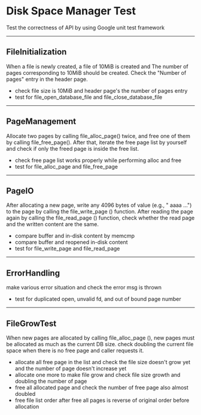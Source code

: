 # Disk Space Manager Test

Test the correctness of API by using Google unit test framework

---
## FileInitialization
When a file is newly created, a file of 10MiB is created and The number of pages corresponding to 10MiB should be created. Check the "Number of pages" entry in the header page.
- check file size is 10MiB and header page's the number of pages entry
- test for file_open_database_file and file_close_database_file
---
## PageManagement
Allocate two pages by calling file_alloc_page() twice, and free one of them by calling file_free_page(). After that, iterate the free page list by yourself and check if only the freed page is inside the free list.
- check free page list works properly while performing alloc and free
- test for file_alloc_page and file_free_page
---
## PageIO
After allocating a new page, write any 4096 bytes of value (e.g., " aaaa …") to the page by calling the file_write_page () function. After reading the page again by calling the file_read_page () function, check whether the read page and the written content are the same.
- compare buffer and in-disk content by memcmp
- compare buffer and reopened in-disk content
- test for file_write_page and file_read_page
---
## ErrorHandling
make various error situation and check the error msg is thrown
- test for duplicated open, unvalid fd, and out of bound page number
---
## FileGrowTest
When new pages are allocated by calling file_alloc_page (), new pages must be allocated as much as the current DB size. check doubling the current file space when there is no free page and caller requests it.
- allocate all free page in the list and check the file size doesn't grow yet and the number of page doesn't increase yet
- allocate one more to make file grow and check file size growth and doubling the number of page
- free all allocated page and check the number of free page also almost doubled
- free file list order after free all pages is reverse of original order before allocation